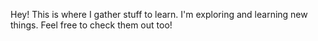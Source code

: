 Hey! This is where I gather stuff to learn. I'm exploring and learning new things.
Feel free to check them out too!
